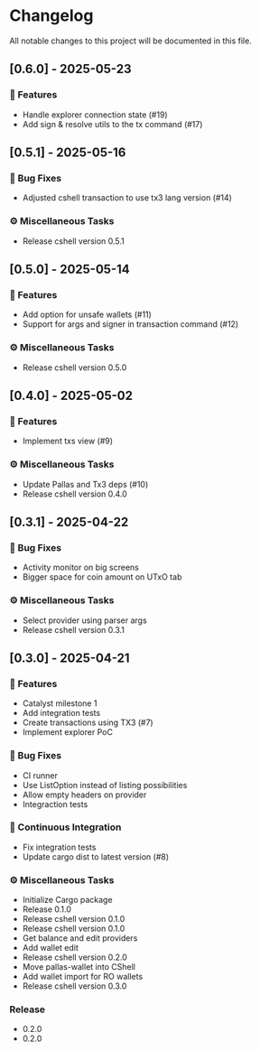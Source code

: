 # Changelog

All notable changes to this project will be documented in this file.

## [0.6.0] - 2025-05-23

### 🚀 Features

- Handle explorer connection state (#19)
- Add sign & resolve utils to the tx command (#17)

## [0.5.1] - 2025-05-16

### 🐛 Bug Fixes

- Adjusted cshell transaction to use tx3 lang version (#14)

### ⚙️ Miscellaneous Tasks

- Release cshell version 0.5.1

## [0.5.0] - 2025-05-14

### 🚀 Features

- Add option for unsafe wallets (#11)
- Support for args and signer in transaction command (#12)

### ⚙️ Miscellaneous Tasks

- Release cshell version 0.5.0

## [0.4.0] - 2025-05-02

### 🚀 Features

- Implement txs view (#9)

### ⚙️ Miscellaneous Tasks

- Update Pallas and Tx3 deps (#10)
- Release cshell version 0.4.0

## [0.3.1] - 2025-04-22

### 🐛 Bug Fixes

- Activity monitor on big screens
- Bigger space for coin amount on UTxO tab

### ⚙️ Miscellaneous Tasks

- Select provider using parser args
- Release cshell version 0.3.1

## [0.3.0] - 2025-04-21

### 🚀 Features

- Catalyst milestone 1
- Add integration tests
- Create transactions using TX3 (#7)
- Implement explorer PoC

### 🐛 Bug Fixes

- CI runner
- Use ListOption instead of listing possibilities
- Allow empty headers on provider
- Integraction tests

### 🔧 Continuous Integration

- Fix integration tests
- Update cargo dist to latest version (#8)

### ⚙️ Miscellaneous Tasks

- Initialize Cargo package
- Release 0.1.0
- Release cshell version 0.1.0
- Release cshell version 0.1.0
- Get balance and edit providers
- Add wallet edit
- Release cshell version 0.2.0
- Move pallas-wallet into CShell
- Add wallet import for RO wallets
- Release cshell version 0.3.0

### Release

- 0.2.0
- 0.2.0

<!-- generated by git-cliff -->
